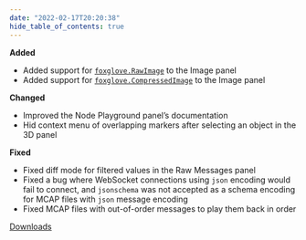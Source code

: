 ```yaml
---
date: "2022-02-17T20:20:38"
hide_table_of_contents: true
---
```

**Added**
- Added support for [`foxglove.RawImage`](https://foxglove.dev/docs/studio/messages/raw-image) to the Image panel
- Added support for [`foxglove.CompressedImage`](https://foxglove.dev/docs/studio/messages/compressed-image) to the Image panel

**Changed**
- Improved the Node Playground panel’s documentation
- Hid context menu of overlapping markers after selecting an object in the 3D panel

**Fixed**
- Fixed diff mode for filtered values in the Raw Messages panel
- Fixed a bug where WebSocket connections using `json` encoding would fail to connect, and `jsonschema` was not accepted as a schema encoding for MCAP files with `json` message encoding
- Fixed MCAP files with out-of-order messages to play them back in order
<!-- truncate -->
[Downloads](https://github.com/foxglove/studio/releases/tag/v1.1.0)
